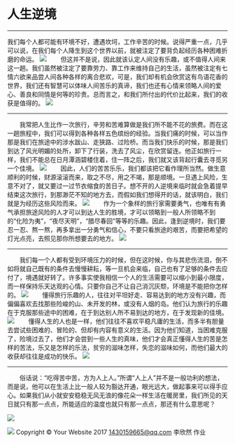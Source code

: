 # 人生逆境

***
我们每个人都可能有环境不好，遭遇坎坷，工作辛苦的时候。说得严重一点，几乎可以说，在我们每个人降生到这个世界以前，就被注定了要背负起经历各种困难折磨的命运。
![](https://github.com/UluruRock/UluruRock.github.io/raw/master/resouce/20170216142503.jpg)
 　　但这并不是说，因此就该认定人间没有乐趣，或不值得人间来这一趟。我们虽然被注定了要靠劳力、靠工作来维持自己的生活，虽然被注定有七情六欲来品尝人间各种各样的离合悲欢，可是，我们却有机会欣赏这有鸟语花香的世界，我们还有智慧可以体味人间苦乐的真谛，我们也还有心情来领略人间的爱心、善良和同情是何等的珍贵。总而言之，和我们所付出的代价比起来，我们的收获是值得的。
![](https://github.com/UluruRock/UluruRock.github.io/raw/master/resouce/111.jpg)
***
 　　我常把人生比作一次旅行，辛劳和苦难算做是我们所不能不花的旅费。而在这一趟旅程中，我们可以得到各种各样五色缤纷的经验。当我们痛的时候，可以当作那是我们在旅途中的涉水跋山、走狭路、过险桥。而当我们快乐的时候，那是我们到达了风光明媚的处所，卸下了行装，洗去了风尘，在欣赏留连。他正如旅行一样，我们不能总在日月潭涵碧楼住着，住一阵之后，我们就又该背起行囊去寻觅另一个佳境。
![](https://github.com/UluruRock/UluruRock.github.io/raw/master/resouce/20170216142512.jpg)
 　　因此，人们的苦苦乐乐，我们都该把它看作理所当然。做生意顺利的时候，财源滚滚而来，取之不尽，用之不竭，那是顺境。一旦遇上风险，生意不对了，就又要过一过节衣缩食的苦日子。想不开的人逆境来临时就会急着提早结束这次旅行，到那渺茫不知的地方去，而假如我们想得开的话，就该明白，我们就是为经历这些风险而来。
![](https://github.com/UluruRock/UluruRock.github.io/raw/master/resouce/20170216142521.jpg)
 　　作为一个象样的旅行家需要勇气，也唯有有勇气承担旅途风险的人才可以到达人生的胜境，才可以领略到一般人所领略不到的“化险为夷”，“夜尽天明”，“腊尽春回”等等的乐趣。因此，逢到逆境时，我们要忍一忍、熬一熬，再多拿出一分勇气和信心，不要只看旅途的艰苦，而要把希望的灯光点亮，去照见那你所想要去的地方。
![](https://github.com/UluruRock/UluruRock.github.io/raw/master/resouce/112.jpg)
***
 　　我们每一个人都有受到环境压力的时候，但在这时候，你与其悲伤流泪，倒不如将就自己既有的条件去慢慢耕耘，等一旦机会来临，自己也有了足够的条件去应付了，境遇就好转了。许多事实使我相信一个人的生活需要可以缩小到最小限度，而一样保持乐天达观的心情。只要你自己不让自己消沉灰颓，环境是不能把你怎样的。
![](https://github.com/UluruRock/UluruRock.github.io/raw/master/resouce/20170216142525.jpg)
 　　懂得旅行乐趣的人，往往对平坦好走、容易达到的地方没有兴趣，而偏偏喜欢去找那些险峻的山、未开发的林，或没有人烟的岛。他们认为旅行的乐趣在于克服那些途中的困难，在于到达别人所不易到达的地方，在于发现新的佳境。
![](https://github.com/UluruRock/UluruRock.github.io/raw/master/resouce/20170216142710.jpg)
 　　懂得人生的人也是一样，他们往往不喜欢平稳凡庸的生活，而多半有胆量去尝试些困难的、冒险的、但却有内容有意义的生活。因为他们知道，当困难克服了，险境过去了，他们才会尝到一些人生的真味，他们才会真正懂得人生的苦是怎样的苦法，乐又是怎样的乐法，贫穷的滋味怎样，失恋的滋味如何，而他们最大的收获却往往是成功的快乐。
![](https://github.com/UluruRock/UluruRock.github.io/raw/master/resouce/113.jpg)
***
 　　俗话说：“吃得苦中苦，方为人上人。”所谓“人上人”并不是一般功利的想法，而是说，他可以在生活上比一般人较为豁达开通，眼光远大，做起事来可以得手应心。如果我们从小就安安稳稳无风无浪的像花朵一样生活在暖房里，我们所见的天日就只有那一点点，所能适应的温度也就只有那一点点，那还有什么意思呢？

![](https://github.com/UluruRock/UluruRock.github.io/raw/master/resouce/20170216142729.jpg)

![](https://github.com/UluruRock/UluruRock.github.io/raw/master/resouce/20170216142733.jpg)
Copyright &copy; Your Website 2017 <a href="mailto:1430159665@qq.com" class="social-link-item" target="_blank"><i class="fa fa-fw fa-envelope"></i>1430159665@qq.com </a> <i class="fa fa-fw fa-tty"></i> 李欣然 作业</p>

